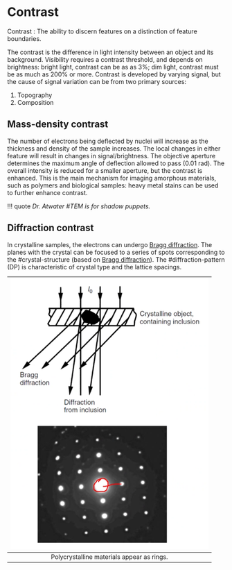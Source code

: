 # Contrast

Contrast
: The ability to discern features on a distinction of feature boundaries.

The contrast is the difference in light intensity between an object and its background.
Visibility requires a contrast threshold, and depends on brightness: bright light, contrast can be as as 3%; dim light, contrast must be as much as 200% or more.
Contrast is developed by varying signal, but the cause of signal variation can be from two primary sources:
1. Topography
2. Composition

## Mass-density contrast
The number of electrons being deflected by nuclei will increase as the thickness and density of the sample increases.
The local changes in either feature will result in changes in signal/brightness.
The objective aperture determines the maximum angle of deflection allowed to pass (0.01 rad).
The overall intensity is reduced for a smaller aperture, but the contrast is enhanced.
This is the main mechanism for imaging amorphous materials, such as polymers and biological samples: heavy metal stains can be used to further enhance contrast.

!!! quote <cite> Dr. Atwater
    #TEM is for shadow puppets.

## Diffraction contrast
In crystalline samples, the electrons can undergo [Bragg diffraction](bragg-diffraction.md).
The planes with the crystal can be focused to a series of spots corresponding to the #crystal-structure (based on [Bragg diffraction](bragg-diffraction.md)).
The #diffraction-pattern (DP) is characteristic of crystal type and the lattice spacings.

| ![](../../../attachments/imaging-modes/diffraction_contrast_221005_140203_EST.png) |
|:--:|
| Polycrystalline materials appear as rings. |
